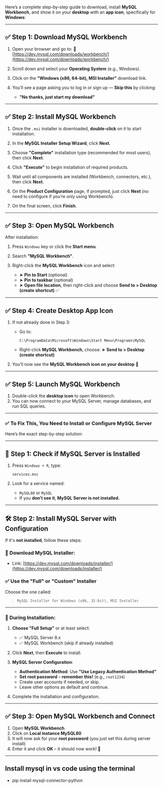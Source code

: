 Here’s a complete step-by-step guide to download, install **MySQL Workbench**, and show it on your **desktop** with an **app icon**, specifically for **Windows**:

---

## ✅ Step 1: Download MySQL Workbench

1. Open your browser and go to:
   🔗 [https://dev.mysql.com/downloads/workbench/](https://dev.mysql.com/downloads/workbench/)

2. Scroll down and select your **Operating System** (e.g., Windows).

3. Click on the **"Windows (x86, 64-bit), MSI Installer"** download link.

4. You’ll see a page asking you to log in or sign up — **Skip this** by clicking:

   - **"No thanks, just start my download"**

---

## ✅ Step 2: Install MySQL Workbench

1. Once the `.msi` installer is downloaded, **double-click** on it to start installation.

2. In the **MySQL Installer Setup Wizard**, click **Next**.

3. Choose **"Complete"** installation type (recommended for most users), then click **Next**.

4. Click **"Execute"** to begin installation of required products.

5. Wait until all components are installed (Workbench, connectors, etc.), then click **Next**.

6. On the **Product Configuration** page, if prompted, just click **Next** (no need to configure if you’re only using Workbench).

7. On the final screen, click **Finish**.

---

## ✅ Step 3: Open MySQL Workbench

After installation:

1. Press `Windows` key or click the **Start menu**.
2. Search **"MySQL Workbench"**.
3. Right-click the **MySQL Workbench** icon and select:

   - ➤ **Pin to Start** (optional)
   - ➤ **Pin to taskbar** (optional)
   - ➤ **Open file location**, then right-click and choose **Send to > Desktop (create shortcut)** ✅

---

## ✅ Step 4: Create Desktop App Icon

1. If not already done in Step 3:

   - Go to:

     ```
     C:\ProgramData\Microsoft\Windows\Start Menu\Programs\MySQL
     ```

   - Right-click **MySQL Workbench**, choose:
     ➤ **Send to > Desktop (create shortcut)**

2. You’ll now see the **MySQL Workbench icon on your desktop** 🎉

---

## ✅ Step 5: Launch MySQL Workbench

1. Double-click the **desktop icon** to open Workbench.
2. You can now connect to your MySQL Server, manage databases, and run SQL queries.

---

### ✅ To Fix This, You Need to Install or Configure **MySQL Server**

Here’s the exact step-by-step solution:

---

## 🧩 Step 1: Check if MySQL Server is Installed

1. Press `Windows + R`, type:

   ```
   services.msc
   ```

2. Look for a service named:

   - `MySQL80` or `MySQL`
   - If you **don’t see it**, **MySQL Server is not installed.**

---

## 🛠️ Step 2: Install MySQL Server with Configuration

If it's **not installed**, follow these steps:

### 🔽 Download MySQL Installer:

- Link: [https://dev.mysql.com/downloads/installer/](https://dev.mysql.com/downloads/installer/)

### ✅ Use the "Full" or "Custom" Installer

Choose the one called:

> `MySQL Installer for Windows (x86, 32-bit), MSI Installer`

---

### 🚀 During Installation:

1. **Choose "Full Setup"** or at least select:

   - ✅ MySQL Server 8.x
   - ✅ MySQL Workbench (skip if already installed)

2. Click **Next**, then **Execute** to install.

3. **MySQL Server Configuration**:

   - **Authentication Method**: Use **"Use Legacy Authentication Method"**
   - **Set root password** – **remember this!** (e.g., `root1234`)
   - Create user accounts if needed, or skip.
   - Leave other options as default and continue.

4. Complete the installation and configuration.

---

## ✅ Step 3: Open MySQL Workbench and Connect

1. Open **MySQL Workbench**
2. Click on **Local instance MySQL80**
3. It will now ask for your **root password** (you just set this during server install)
4. Enter it and click **OK** – it should now work! 🎉

---

## Install mysql in vs code using the terminal

- pip install mysql-connector-python
